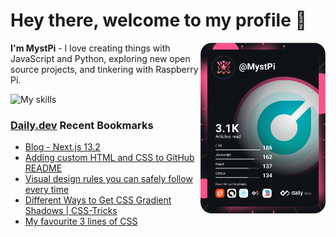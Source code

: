 # Hey there, welcome to my profile 👋

<a href="https://app.daily.dev/MystPi"><img src="https://github.com/MystPi/MystPi/blob/main/devcard.svg" width="200" alt="MystPi's Dev Card" align="right"/></a>

**I'm MystPi** - I love creating things with JavaScript and Python, exploring new open source projects, and tinkering with Raspberry Pi.

![My skills](https://skillicons.dev/icons?i=svelte,ts,js,html,css,raspberrypi,tailwind)

### [Daily.dev](https://daily.dev) Recent Bookmarks
<!-- daily.dev BOOKMARKS:START -->
- [Blog - Next.js 13.2](https://app.daily.dev/posts/6QCyDYqEH?utm_source=rss&utm_medium=bookmarks&utm_campaign=Itr6mLfRdMms0HCyePtl9)
- [Adding custom HTML and CSS to GitHub README](https://app.daily.dev/posts/yb6CG9W26?utm_source=rss&utm_medium=bookmarks&utm_campaign=Itr6mLfRdMms0HCyePtl9)
- [Visual design rules you can safely follow every time](https://app.daily.dev/posts/1w3Ykl5nK?utm_source=rss&utm_medium=bookmarks&utm_campaign=Itr6mLfRdMms0HCyePtl9)
- [Different Ways to Get CSS Gradient Shadows | CSS-Tricks](https://app.daily.dev/posts/SxZWBzXcd?utm_source=rss&utm_medium=bookmarks&utm_campaign=Itr6mLfRdMms0HCyePtl9)
- [My favourite 3 lines of CSS](https://app.daily.dev/posts/usFqg3fuV?utm_source=rss&utm_medium=bookmarks&utm_campaign=Itr6mLfRdMms0HCyePtl9)
<!-- daily.dev BOOKMARKS:END -->
